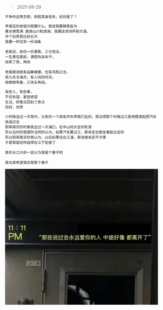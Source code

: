 >2021-06-29

```
不争你这等念想，倘若其身有失，如何是了？
```

```
早餐店的老板问我要什么，我说我要肆意妄为 
要志德意满 遨游山川和湖海，我要这世间所有烂漫。
开个玩笑我已经长大 
我要一杯豆浆一份油条

老板说，收你一份勇敢，三分恬淡，
一生勇往直前，满腔热血未干。
他笑了笑，两块

老板娘说她有运筹帷幄，也有鸿鹄之志，
揽九天与海月，有人间四月天，
她微微笑着，三块五角钱。

```

```
有些人，有些事，
不仅失望，甚至绝望
生活，好像又回到了原点
你好，世界
```

```
小时候去过一次常州，父亲的一个朋友开车带我们去的，我记得那个时候过江是用摆渡船把汽车给运过去
刚来南京的时候我去过一次浦口，在中山码头坐的轮渡
所以当时的我理所当然的认为，如果汽车要过江，那肯定也是坐着船过去的
所以刚来南京的我认为，以后如果住在江浦，那进城肯定不方便
于是我就这样选择在江宁定居了

南京长江大桥一定认为我是个傻子吧

我也真希望我还是那个傻子

```
![](../../images/date/2021-06-29.jpeg)